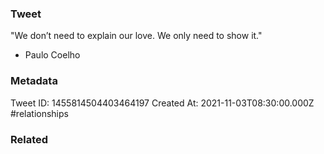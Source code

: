 ### Tweet
"We don’t need to explain our love.
We only need to show it."

- Paulo Coelho

### Metadata
Tweet ID: 1455814504403464197
Created At: 2021-11-03T08:30:00.000Z
#relationships 

### Related

